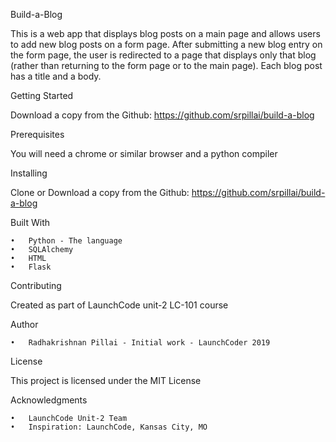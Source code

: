Build-a-Blog

This is a web app that displays blog posts on a main page and allows users to add new blog posts on a form page. After submitting a new blog entry on the form page, the user is redirected to a page that displays only that blog (rather than returning to the form page or to the main page). Each blog post has a title and a body. 

Getting Started

Download a copy from the Github: https://github.com/srpillai/build-a-blog

Prerequisites

You will need a chrome or similar browser and a python compiler

Installing

Clone or Download a copy from the Github: https://github.com/srpillai/build-a-blog

Built With

	•	Python - The language
	•	SQLAlchemy
	•	HTML
	•	Flask

Contributing

Created as part of LaunchCode unit-2  LC-101 course

Author

	•	Radhakrishnan Pillai - Initial work - LaunchCoder 2019

License

This project is licensed under the MIT License 

Acknowledgments

	•	LaunchCode Unit-2 Team
	•	Inspiration: LaunchCode, Kansas City, MO

